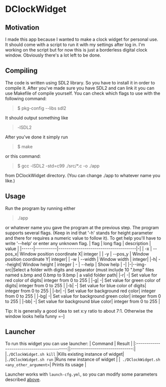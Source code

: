 
# DClockWidget
## Motivation

I made this app because I wanted to make a clock widget for personal use. It should come with a script to run it with my settings after log in. I'm working on the script but for now this is just a borderless digital clock window. Obviously there's a lot left to be done.

## Compiling
The code is written using SDL2 library. So you have to install it in order to compile it. After you've made sure you have SDL2 and can link it you can use Makefile of compile yourself. You can check which flags to use  with the following command:
>$ pkg-config --libs sdl2 

It should output something like 
> -lSDL2

After you've done it simply run
> $ make

or this command:
> $ gcc -lSDL2 -std=c99 ./src/*.c -o ./app

from DClockWidget directory. (You can change ./app to whatever name you like.)

## Usage
Run the program by running either
> ./app

or whatever name you gave the program at the previous step.
The program supports several flags. (Keep in ind that '-h' stands for height parameter and there for requires a numeric value to follow it). To get help you'll have to write '-\-help' or enter any unknown flag. 
| flag | long flag | description | value |
|------|-----------|---------------------------------------|-|
| -x | -\-pos_x| Window position coordinate X| integer |
| -y | -\-pos_y | Window position coordinate Y| integer|
| -w | -\-width | Window width | integer|
|-h| -\-height| Window height | integer
| \- | \-\-help | Show help | \-|
|\-|--img-src|Select a folder with digits and separator (must include 10 ".bmp" files named s.bmp and 0.bmp to 9.bmp | a valid folder path|
|-r| \-| Set value for red color of digits| integer from 0 to 255 |
|-g| \-| Set value for green color of digits| integer from 0 to 255 |
|-b| \-| Set value for blue color of digits| integer from 0 to 255 |
|-br| \-| Set value for background red color| integer from 0 to 255 |
|-bg| \-| Set value for background green color| integer from 0 to 255 |
|-bb| \-| Set value for background blue color| integer from 0 to 255 |


Tip: It is generally a good idea to set x:y ratio to about 7:1. Otherwise the window looks hella funny =-]

## Launcher
To run this widget you can use launcher:
| Command                                     | Result                          |
|:-------------------------------------------:|:-------------------------------:|
|```./DClockWidget.sh kill```                 |Kills existing instance of widget|
|```./DClockWidget.sh run```                  |Runs new instance of widget      |
|``` ./DClockWidget.sh <any_other_argument>```| Prints its usage                |

Launcher works with ```launch-cfg.yml```, so you can modify some parameters described [above](#Usage).